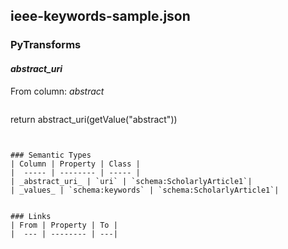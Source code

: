 ## ieee-keywords-sample.json

### PyTransforms
#### _abstract_uri_
From column: _abstract_
>``` python
return abstract_uri(getValue("abstract"))
```


### Semantic Types
| Column | Property | Class |
|  ----- | -------- | ----- |
| _abstract_uri_ | `uri` | `schema:ScholarlyArticle1`|
| _values_ | `schema:keywords` | `schema:ScholarlyArticle1`|


### Links
| From | Property | To |
|  --- | -------- | ---|
